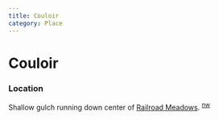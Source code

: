 ```yaml
---
title: Couloir
category: Place
---
```

# Couloir
### Location

Shallow gulch running down center of [Railroad Meadows](/Run/Railroad-Meadows). <sup>[nw][]</sup>


[nw]: /Names-Walt "Meany Names by Walter Little, 1984"
